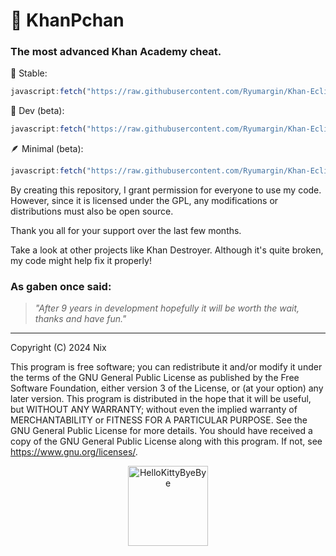 # 🐷 KhanPchan
### The most advanced Khan Academy cheat.

🙂 Stable:
```js
javascript:fetch("https://raw.githubusercontent.com/Ryumargin/Khan-Eclipse/refs/heads/main/KhanEclipse.js").then(t=>t.text()).then(eval);
```
🔧 Dev (beta):
```js
javascript:fetch("https://raw.githubusercontent.com/Ryumargin/Khan-Eclipse/refs/heads/main/KhanEclipse.js").then(t=>t.text()).then(eval);
```
🪶 Minimal (beta):
```js
javascript:fetch("https://raw.githubusercontent.com/Ryumargin/Khan-Eclipse/refs/heads/main/KhanEclipseMinimal.js").then(t=>t.text()).then(eval);
```

By creating this repository, I grant permission for everyone to use my code. However, since it is licensed under the GPL, any modifications or distributions must also be open source.

Thank you all for your support over the last few months.

Take a look at other projects like Khan Destroyer. Although it's quite broken, my code might help fix it properly!

### As gaben once said:
> _"After 9 years in development hopefully it will be worth the wait, thanks and have fun."_

--- 
Copyright (C) 2024 Nix

This program is free software; you can redistribute it and/or modify it under the terms of the GNU General Public License as published by the Free Software Foundation, either version 3 of the License, or (at your option) any later version. This program is distributed in the hope that it will be useful, but WITHOUT ANY WARRANTY; without even the implied warranty of MERCHANTABILITY or FITNESS FOR A PARTICULAR PURPOSE. See the GNU General Public License for more details. You should have received a copy of the GNU General Public License along with this program. If not, see https://www.gnu.org/licenses/.

<p align="center">
  <a href="https://emoji.gg/emoji/5349-hellokittybyebye">
    <img src="https://cdn3.emoji.gg/emojis/5349-hellokittybyebye.png" width="128px" height="128px" alt="HelloKittyByeBye">
  </a>
</p>
